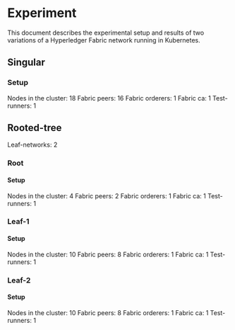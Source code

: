 # Experiment
This document describes the experimental setup and results of two variations of a Hyperledger Fabric network running in Kubernetes.

## Singular

### Setup
Nodes in the cluster:   18
Fabric peers:           16
Fabric orderers:        1
Fabric ca:              1
Test-runners:           1

## Rooted-tree
Leaf-networks:          2

### Root

#### Setup
Nodes in the cluster:   4
Fabric peers:           2
Fabric orderers:        1
Fabric ca:              1
Test-runners:           1

### Leaf-1

#### Setup
Nodes in the cluster:   10
Fabric peers:           8
Fabric orderers:        1
Fabric ca:              1
Test-runners:           1

### Leaf-2

#### Setup
Nodes in the cluster:   10
Fabric peers:           8
Fabric orderers:        1
Fabric ca:              1
Test-runners:           1